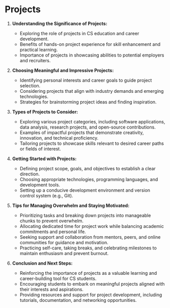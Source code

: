 # Projects

1. **Understanding the Significance of Projects:**
   - Exploring the role of projects in CS education and career development.
   - Benefits of hands-on project experience for skill enhancement and practical learning.
   - Importance of projects in showcasing abilities to potential employers and recruiters.

2. **Choosing Meaningful and Impressive Projects:**
   - Identifying personal interests and career goals to guide project selection.
   - Considering projects that align with industry demands and emerging technologies.
   - Strategies for brainstorming project ideas and finding inspiration.

3. **Types of Projects to Consider:**
   - Exploring various project categories, including software applications, data analysis, research projects, and open-source contributions.
   - Examples of impactful projects that demonstrate creativity, innovation, and technical proficiency.
   - Tailoring projects to showcase skills relevant to desired career paths or fields of interest.

4. **Getting Started with Projects:**
   - Defining project scope, goals, and objectives to establish a clear direction.
   - Choosing appropriate technologies, programming languages, and development tools.
   - Setting up a conducive development environment and version control system (e.g., Git).

5. **Tips for Managing Overwhelm and Staying Motivated:**
   - Prioritizing tasks and breaking down projects into manageable chunks to prevent overwhelm.
   - Allocating dedicated time for project work while balancing academic commitments and personal life.
   - Seeking support and collaboration from mentors, peers, and online communities for guidance and motivation.
   - Practicing self-care, taking breaks, and celebrating milestones to maintain enthusiasm and prevent burnout.

6. **Conclusion and Next Steps:**
   - Reinforcing the importance of projects as a valuable learning and career-building tool for CS students.
   - Encouraging students to embark on meaningful projects aligned with their interests and aspirations.
   - Providing resources and support for project development, including tutorials, documentation, and networking opportunities.
